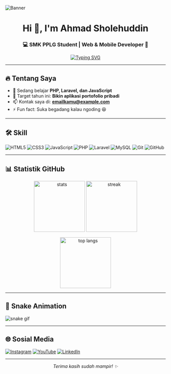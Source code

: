 <!-- 🌟 GitHub Profile README 🌟 -->

<!-- Banner -->
![Banner](https://raw.githubusercontent.com/USERNAME/USERNAME/main/banner.png)

<!-- Salam -->
<h1 align="center">Hi 👋, I'm Ahmad Sholehuddin</h1>
<h3 align="center">💻 SMK PPLG Student | Web & Mobile Developer 🚀</h3>

<!-- Animasi teks -->
<p align="center">
  <a href="https://git.io/typing-svg">
    <img src="https://readme-typing-svg.herokuapp.com?size=25&color=00F7E6&center=true&vCenter=true&width=550&lines=Selamat+Datang+di+Profil+Saya;Programmer+Pemula+Yang+Bersemangat;Siap+Belajar+Hal+Baru+🚀" alt="Typing SVG">
  </a>
</p>

---

## 🔥 Tentang Saya
- 🌱 Sedang belajar **PHP, Laravel, dan JavaScript**
- 🎯 Target tahun ini: **Bikin aplikasi portofolio pribadi**
- 📫 Kontak saya di: **emailkamu@example.com**
- ⚡ Fun fact: Suka begadang kalau ngoding 😆

---

## 🛠 Skill
![HTML5](https://img.shields.io/badge/HTML5-E34F26?style=for-the-badge&logo=html5&logoColor=white)
![CSS3](https://img.shields.io/badge/CSS3-1572B6?style=for-the-badge&logo=css3&logoColor=white)
![JavaScript](https://img.shields.io/badge/JavaScript-F7DF1E?style=for-the-badge&logo=javascript&logoColor=black)
![PHP](https://img.shields.io/badge/PHP-777BB4?style=for-the-badge&logo=php&logoColor=white)
![Laravel](https://img.shields.io/badge/Laravel-FF2D20?style=for-the-badge&logo=laravel&logoColor=white)
![MySQL](https://img.shields.io/badge/MySQL-005C84?style=for-the-badge&logo=mysql&logoColor=white)
![Git](https://img.shields.io/badge/Git-F05032?style=for-the-badge&logo=git&logoColor=white)
![GitHub](https://img.shields.io/badge/GitHub-181717?style=for-the-badge&logo=github&logoColor=white)

---

## 📊 Statistik GitHub
<p align="center">
  <img src="https://github-readme-stats.vercel.app/api?username=USERNAME&show_icons=true&theme=tokyonight&hide_border=true" alt="stats" height="160"/>
  <img src="https://github-readme-streak-stats.herokuapp.com/?user=USERNAME&theme=tokyonight&hide_border=true" alt="streak" height="160"/>
</p>

<p align="center">
  <img src="https://github-readme-stats.vercel.app/api/top-langs/?username=USERNAME&layout=compact&theme=tokyonight&hide_border=true" alt="top langs" height="160"/>
</p>

---

## 🐍 Snake Animation
![snake gif](https://github.com/USERNAME/USERNAME/blob/output/github-contribution-grid-snake.svg)

---

## 🌐 Sosial Media
[![Instagram](https://img.shields.io/badge/Instagram-E4405F?style=for-the-badge&logo=instagram&logoColor=white)](https://instagram.com/USERNAME)
[![YouTube](https://img.shields.io/badge/YouTube-FF0000?style=for-the-badge&logo=youtube&logoColor=white)](https://youtube.com/@USERNAME)
[![LinkedIn](https://img.shields.io/badge/LinkedIn-0A66C2?style=for-the-badge&logo=linkedin&logoColor=white)](https://linkedin.com/in/USERNAME)

---

<!-- Footer -->
<p align="center">
  <i>Terima kasih sudah mampir! ✨</i>
</p>
